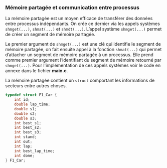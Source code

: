 ### Mémoire partagée et communication entre processus

La mémoire partagée est un moyen efficace de transférer des données entre processus
indépendants. On crée ce dernier via les appels systèmes `shmget(...)`, `shmat(...)` et `shmdt(...)`. L’appel 
système `shmget(...)` permet de créer un segment de mémoire partagée. 

Le premier argument de `shmget(...)` est une clé qui identifie le segment de mémoire partagée, on fait ensuite appel 
à la fonction `shmat(...)` qui permet d’attacher un segment de mémoire partagée à un processus. Elle prend comme premier argument 
l’identifiant du segment de mémoire retourné par `shmget(...)`. Pour l'implémentation de ces appels systèmes voir le code 
en annexe dans le fichier **main.c**.  

La mémoire partagée contient un `struct` comportant les informations de secteurs entre autres choses.

```{.c caption="shared struct"}
typedef struct F1_Car {
    int id;
    double lap_time;
    double s1;
    double s2;
    double s3;
    int best_s1;
    int best_s2;
    int best_s3;
    int stand;
    int out;
    int lap;
    int best_lap_time;
    int done;
} F1_Car;
```




